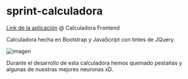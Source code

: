 # sprint-calculadora

[Link de la aplicación](https://vitoxint.github.io/calculadora-frontend) @ Calculadora Frontend

 Calculadora hecha en Bootstrap y JavaScript con tintes de JQuery.

 ![imagen](https://github.com/vitoxint/calculadora-frontend/assets/11872923/81440abd-54d7-4337-97c8-8b9cf8dbfaef)

 
 Durante el desarrollo de esta calculadora hemos quemado pestañas y algunas de nuestras mejores neuronas xD.

